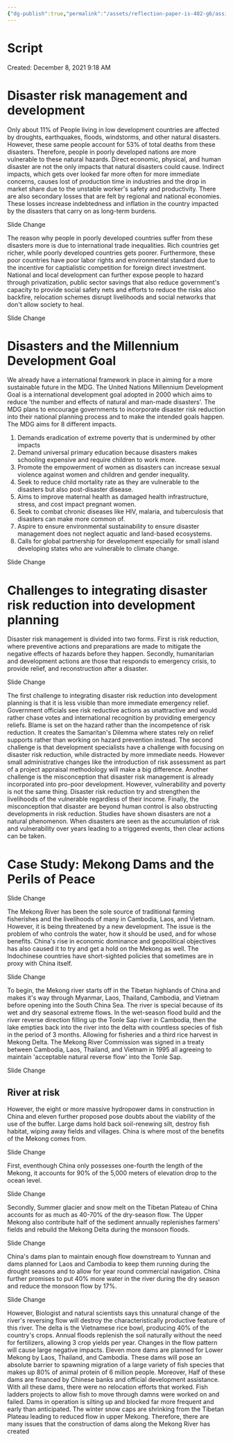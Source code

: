 ```yaml
---
{"dg-publish":true,"permalink":"/assets/reflection-paper-is-402-g6/assignment-preparation/script/"}
---
```


# Script

Created: December 8, 2021 9:18 AM

# Disaster risk management and development

Only about 11% of People living in low development countries are affected by droughts, earthquakes, floods, windstorms, and other natural disasters. However, these same people account for 53% of total deaths from these disasters. Therefore, people in poorly developed nations are more vulnerable to these natural hazards. Direct economic, physical, and human disaster are not the only impacts that natural disasters could cause. Indirect impacts, which gets over looked far more often for more immediate concerns, causes lost of production time in industries and the drop in market share due to the unstable worker's safety and productivity. There are also secondary losses that are felt by regional and national economies. These losses increase indebtedness and inflation in the country impacted by the disasters that carry on as long-term burdens.

Slide Change 

The reason why people in poorly developed countries suffer from these disasters more is due to international trade inequalities. Rich countries get richer, while poorly developed countries gets poorer. Furthermore, these poor countries have poor labor rights and environmental standard due to the incentive for captialistic competition for foreign direct investment. National and local development can further expose people to hazard through privatization, public sector savings that also reduce government's capacity to provide social safety nets and efforts to reduce the risks also backfire, relocation schemes disrupt livelihoods and social networks that don't allow society to heal.

Slide Change 

# Disasters and the Millennium Development Goal

We already have a international framework in place in aiming for a more sustainable future in the MDG. The United Nations Millennium Development Goal is a international development goal adopted in 2000 which aims to reduce 'the number and effects of natural and man-made disasters'. The MDG plans to encourage governments to incorporate disaster risk reduction into their national planning process and to make the intended goals happen. The MDG aims for 8 different impacts. 

1. Demands eradication of extreme poverty that is undermined by other impacts
2. Demand universal primary education because disasters makes schooling expensive and require children to work more.
3. Promote the empowerment of women as disasters can increase sexual violence against women and children and gender inequality.
4. Seek to reduce child mortality rate as they are vulnerable to the disasters but also post-disaster disease.
5. Aims to improve maternal health as damaged health infrastructure, stress, and cost impact pregnant women.
6. Seek to combat chronic diseases like HIV, malaria, and tuberculosis that disasters can make more common of.
7. Aspire to ensure environmental sustainability to ensure disaster management does not neglect aquatic and land-based ecosystems.
8. Calls for global partnership for development especially for small island developing states who are vulnerable to climate change.

Slide Change 

# Challenges to integrating disaster risk reduction into development planning

Disaster risk management is divided into two forms. First is risk reduction, where preventive actions and preparations are made to mitigate the negative effects of hazards before they happen. Secondly, humanitarian and development actions are those that responds to emergency crisis, to provide relief, and reconstruction after a disaster. 

Slide Change 

The first challenge to integrating disaster risk reduction into development planning is that it is less visible than more immediate emergency relief. Government officials see risk reductive actions as unattractive and would rather chase votes and international recognition by providing emergency reliefs. Blame is set on the hazard rather than the incompetence of risk reduction. It creates the Samaritan's Dilemma where states rely on relief supports rather than working on hazard prevention instead. The second challenge is that development specialists have a challenge with focusing on disaster risk reduction, while distracted by more immediate needs. However small administrative changes like the introduction of risk assessment as part of a project appraisal methodology will make a big difference. Another challenge is the misconception that disaster risk management is already incorporated into pro-poor development. However, vulnerability and poverty is not the same thing. Disaster risk reduction try and strengthen the livelihoods of the vulnerable regardless of their income. Finally, the misconception that disaster are beyond human control is also obstructing developments in risk reduction. Studies have shown disasters are not a natural phenomenon. When disasters are seen as the accumulation of risk and vulnerability over years leading to a triggered events, then clear actions can be taken.

# Case Study: Mekong Dams and the Perils of Peace

Slide Change 

The Mekong River has been the sole source of traditional farming fisherishes and the livelihoods of many in Cambodia, Laos, and Vietnam. However, it is being threatened by a new development. The issue is the problem of who controls the water, how it should be used, and for whose benefits. China's rise in economic dominance and geopolitical objectives has also caused it to try and get a hold on the Mekong as well. The Indochinese countries have short-sighted policies that sometimes are in proxy with China itself. 

Slide Change 

To begin, the Mekong river starts off in the Tibetan highlands of China and makes it's way through Myanmar, Laos, Thailand, Cambodia, and Vietnam before opening into the South China Sea. The river is special because of its wet and dry seasonal extreme flows. In the wet-season flood build and the river reverse direction filling up the Tonle Sap river in Cambodia, then the lake empties back into the river into the delta with countless species of fish in the period of 3 months. Allowing for fisheries and a third rice harvest in Mekong Delta. The Mekong River Commission was signed in a treaty between Cambodia, Laos, Thailand, and Vietnam in 1995 all agreeing to maintain 'acceptable natural reverse flow' into the Tonle Sap.

Slide Change 

## River at risk

However, the eight or more massive hydropower dams in construction in China and eleven further proposed pose doubts about the viability of the use of the buffer. Large dams hold back soil-renewing silt, destroy fish habitat, wiping away fields and villages. China is where most of the benefits of the Mekong comes from. 

Slide Change 

First, eventhough China only possesses one-fourth the length of the Mekong, it accounts for 90% of the 5,000 meters of elevation drop to the ocean level. 

Slide Change 

Secondly, Summer glacier and snow melt on the Tibetan Plateau of China accounts for as much as 40-70% of the dry-season flow. The Upper Mekong also contribute half of the sediment annually replenishes farmers' fields and rebuild the Mekong Delta during the monsoon floods. 

Slide Change 

China's dams plan to maintain enough flow downstream to Yunnan and dams planned for Laos and Cambodia to keep them running during the drought seasons and to allow for year round commercial navigation. China further promises to put 40% more water in the river during the dry season and reduce the monsoon flow by 17%. 

Slide Change 

However, Biologist and natural scientists says this unnatural change of the river's reversing flow will destroy the characteristically productive feature of this river. The delta is the Vietnamese rice bowl, producing 40% of the country's crops. Annual floods replenish the soil naturally without the need for fertilizers, allowing 3 crop yields per year. Changes in the flow pattern will cause large negative impacts. Eleven more dams are planned for Lower Mekong by Laos, Thailand, and Cambodia. These dams will pose an absolute barrier to spawning migration of a large variety of fish species that makes up 80% of animal protein of 6 million people. Moreover, Half of these dams are financed by Chinese banks and official development assistance. With all these dams, there were no relocation efforts that worked. Fish ladders projects to allow fish to move through damns were worked on and failed. Dams in operation is silting up and blocked far more frequent and early than anticipated. The winter snow caps are shrinking from the Tibetan Plateau leading to reduced flow in upper Mekong. Therefore, there are many issues that the construction of dams along the Mekong River has created